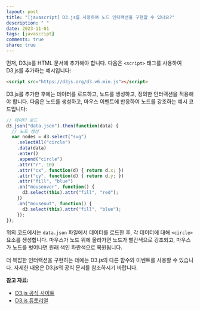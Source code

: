 ```yaml
---
layout: post
title: "[javascript] D3.js를 사용하여 노드 인터랙션을 구현할 수 있나요?"
description: " "
date: 2023-11-01
tags: [javascript]
comments: true
share: true
---
```


먼저, D3.js를 HTML 문서에 추가해야 합니다. 다음은 `<script>` 태그를 사용하여 D3.js를 추가하는 예시입니다:

```html
<script src="https://d3js.org/d3.v6.min.js"></script>
```

D3.js를 추가한 후에는 데이터를 로드하고, 노드를 생성하고, 정의한 인터랙션을 적용해야 합니다. 다음은 노드를 생성하고, 마우스 이벤트에 반응하여 노드를 강조하는 예시 코드입니다:

```javascript
// 데이터 로드
d3.json("data.json").then(function(data) {
  // 노드 생성
  var nodes = d3.select("svg")
    .selectAll("circle")
    .data(data)
    .enter()
    .append("circle")
    .attr("r", 10)
    .attr("cx", function(d) { return d.x; })
    .attr("cy", function(d) { return d.y; })
    .attr("fill", "blue")
    .on("mouseover", function() {
      d3.select(this).attr("fill", "red");
    })
    .on("mouseout", function() {
      d3.select(this).attr("fill", "blue");
    });
});
```

위의 코드에서는 `data.json` 파일에서 데이터를 로드한 후, 각 데이터에 대해 `<circle>` 요소를 생성합니다. 마우스가 노드 위에 올라가면 노드가 빨간색으로 강조되고, 마우스가 노드를 벗어나면 원래 색인 파란색으로 복원됩니다.

더 복잡한 인터랙션을 구현하는 데에는 D3.js의 다른 함수와 이벤트를 사용할 수 있습니다. 자세한 내용은 D3.js의 공식 문서를 참조하시기 바랍니다.

**참고 자료:**
- [D3.js 공식 사이트](https://d3js.org/)
- [D3.js 튜토리얼](https://observablehq.com/@d3/learn-d3)